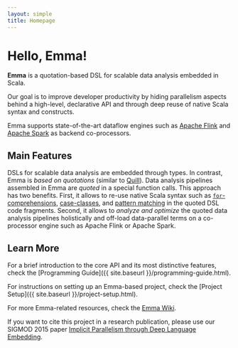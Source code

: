 ```yaml
---
layout: simple
title: Homepage
---
```


# Hello, Emma!

**Emma** is a quotation-based DSL for scalable data analysis embedded in Scala.

Our goal is to improve developer productivity by hiding parallelism aspects behind a high-level, 
declarative API and through deep reuse of native Scala syntax and constructs.

Emma supports state-of-the-art dataflow engines such as 
[Apache Flink](https://flink.apache.org/) and 
[Apache Spark](https://spark.apache.org/) as backend co-processors. 

## Main Features

DSLs for scalable data analysis are embedded through types.
In contrast, Emma is *based on quotations* (similar to [Quill](http://getquill.io/)).
Data analysis pipelines assembled in Emma are *quoted* in a special function calls.
This approach has two benefits.
First, it allows to re-use native Scala syntax such as
[`for`-comprehensions](http://docs.scala-lang.org/tutorials/FAQ/yield.html),
[case-classes](http://docs.scala-lang.org/tutorials/tour/case-classes.html), and 
[pattern matching](http://docs.scala-lang.org/tutorials/tour/pattern-matching.html) in the quoted DSL code fragments.
Second, it allows to *analyze and optimize* the quoted data analysis pipelines holistically 
and off-load data-parallel terms on a co-processor engine such as Apache Flink or Apache Spark.

## Learn More

For a brief introduction to the core API and its most distinctive features, check the [Programming Guide]({{ site.baseurl }}/programming-guide.html).

For instructions on setting up an Emma-based project, check the [Project Setup]({{ site.baseurl }}/project-setup.html).

For more Emma-related resources, check the [Emma Wiki](https://github.com/emmalanguage/emma/wiki).

If you want to cite this project in a research publication, please use our SIGMOD 2015 paper
[Implicit Parallelism through Deep Language Embedding](http://aalexandrov.name/assets/pdf/2015.SIGMOD.ImplicitParallelism.pdf).
